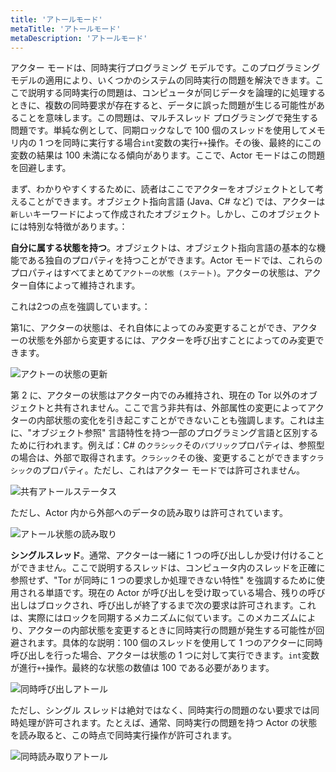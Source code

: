 ```yaml
---
title: 'アトールモード'
metaTitle: 'アトールモード'
metaDescription: 'アトールモード'
---
```


アクター モードは、同時実行プログラミング モデルです。このプログラミング モデルの適用により、いくつかのシステムの同時実行の問題を解決できます。ここで説明する同時実行の問題は、コンピュータが同じデータを論理的に処理するときに、複数の同時要求が存在すると、データに誤った問題が生じる可能性があることを意味します。この問題は、マルチスレッド プログラミングで発生する問題です。単純な例として、同期ロックなしで 100 個のスレッドを使用してメモリ内の 1 つを同時に実行する場合`int`変数の実行`++`操作。その後、最終的にこの変数の結果は 100 未満になる傾向があります。ここで、Actor モードはこの問題を回避します。

まず、わかりやすくするために、読者はここでアクターをオブジェクトとして考えることができます。オブジェクト指向言語 (Java、C# など) では、アクターは`新しい`キーワードによって作成されたオブジェクト。しかし、このオブジェクトには特別な特徴があります。：

**自分に属する状態を持つ**。オブジェクトは、オブジェクト指向言語の基本的な機能である独自のプロパティを持つことができます。Actor モードでは、これらのプロパティはすべてまとめて`アクトーの状態 (ステート)`。アクターの状態は、アクター自体によって維持されます。

これは2つの点を強調しています。：

第1に、アクターの状態は、それ自体によってのみ変更することができ、アクターの状態を外部から変更するには、アクターを呼び出すことによってのみ変更できます。

![アクトーの状態の更新](/images/20190226-001.gif)

第 2 に、アクターの状態はアクター内でのみ維持され、現在の Tor 以外のオブジェクトと共有されません。ここで言う非共有は、外部属性の変更によってアクターの内部状態の変化を引き起こすことができないことも強調します。これは主に、"オブジェクト参照" 言語特性を持つ一部のプログラミング言語と区別するために行われます。例えば：C# の`クラシック`その`パブリック`プロパティは、参照型の場合は、外部で取得されます。`クラシック`その後、変更することができます`クラシック`のプロパティ。ただし、これはアクター モードでは許可されません。

![共有アトールステータス](/images/20190226-003.gif)

ただし、Actor 内から外部へのデータの読み取りは許可されています。

![アトール状態の読み取り](/images/20190226-002.gif)

**シングルスレッド**。通常、アクターは一緒に 1 つの呼び出ししか受け付けることができません。ここで説明するスレッドは、コンピュータ内のスレッドを正確に参照せず、"Tor が同時に 1 つの要求しか処理できない特性" を強調するために使用される単語です。現在の Actor が呼び出しを受け取っている場合、残りの呼び出しはブロックされ、呼び出しが終了するまで次の要求は許可されます。これは、実際にはロックを同期するメカニズムに似ています。このメカニズムにより、アクターの内部状態を変更するときに同時実行の問題が発生する可能性が回避されます。具体的な説明：100 個のスレッドを使用して 1 つのアクターに同時呼び出しを行った場合、アクターは状態の 1 つに対して実行できます。`int`変数が進行`++`操作。最終的な状態の数値は 100 である必要があります。

![同時呼び出しアトール](/images/20190226-004.gif)

ただし、シングル スレッドは絶対ではなく、同時実行の問題のない要求では同時処理が許可されます。たとえば、通常、同時実行の問題を持つ Actor の状態を読み取ると、この時点で同時実行操作が許可されます。

![同時読み取りアトール](/images/20190226-005.gif)
